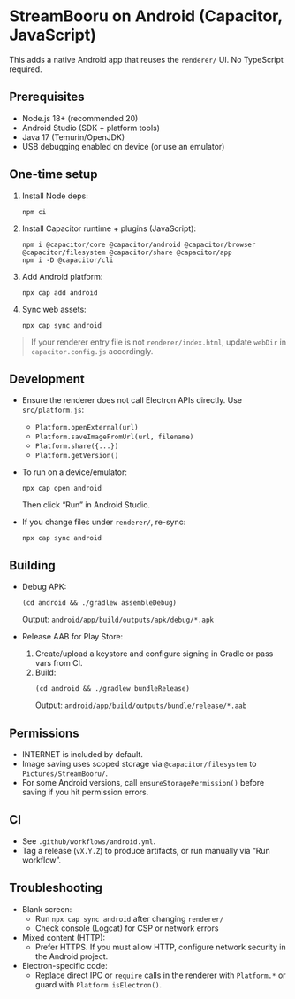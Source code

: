 # StreamBooru on Android (Capacitor, JavaScript)

This adds a native Android app that reuses the `renderer/` UI. No TypeScript required.

## Prerequisites
- Node.js 18+ (recommended 20)
- Android Studio (SDK + platform tools)
- Java 17 (Temurin/OpenJDK)
- USB debugging enabled on device (or use an emulator)

## One-time setup

1. Install Node deps:
   ```
   npm ci
   ```

2. Install Capacitor runtime + plugins (JavaScript):
   ```
   npm i @capacitor/core @capacitor/android @capacitor/browser @capacitor/filesystem @capacitor/share @capacitor/app
   npm i -D @capacitor/cli
   ```

3. Add Android platform:
   ```
   npx cap add android
   ```

4. Sync web assets:
   ```
   npx cap sync android
   ```

> If your renderer entry file is not `renderer/index.html`, update `webDir` in `capacitor.config.js` accordingly.

## Development

- Ensure the renderer does not call Electron APIs directly. Use `src/platform.js`:
  - `Platform.openExternal(url)`
  - `Platform.saveImageFromUrl(url, filename)`
  - `Platform.share({...})`
  - `Platform.getVersion()`

- To run on a device/emulator:
  ```
  npx cap open android
  ```
  Then click “Run” in Android Studio.

- If you change files under `renderer/`, re-sync:
  ```
  npx cap sync android
  ```

## Building

- Debug APK:
  ```
  (cd android && ./gradlew assembleDebug)
  ```
  Output: `android/app/build/outputs/apk/debug/*.apk`

- Release AAB for Play Store:
  1. Create/upload a keystore and configure signing in Gradle or pass vars from CI.
  2. Build:
     ```
     (cd android && ./gradlew bundleRelease)
     ```
     Output: `android/app/build/outputs/bundle/release/*.aab`

## Permissions

- INTERNET is included by default.
- Image saving uses scoped storage via `@capacitor/filesystem` to `Pictures/StreamBooru/`.
- For some Android versions, call `ensureStoragePermission()` before saving if you hit permission errors.

## CI

- See `.github/workflows/android.yml`.
- Tag a release (`vX.Y.Z`) to produce artifacts, or run manually via “Run workflow”.

## Troubleshooting

- Blank screen:
  - Run `npx cap sync android` after changing `renderer/`
  - Check console (Logcat) for CSP or network errors
- Mixed content (HTTP):
  - Prefer HTTPS. If you must allow HTTP, configure network security in the Android project.
- Electron-specific code:
  - Replace direct IPC or `require` calls in the renderer with `Platform.*` or guard with `Platform.isElectron()`.
